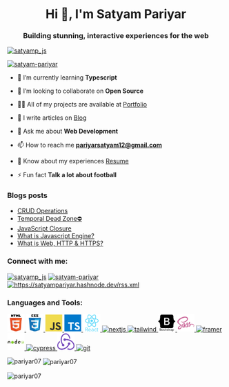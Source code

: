 <h1 align="center">Hi 👋, I'm Satyam Pariyar</h1>
<h3 align="center">Building stunning, interactive experiences for the web</h3>

<p align="left"> <a href="https://twitter.com/satyamp_js" target="blank"><img src="https://img.shields.io/twitter/follow/satyamp_js?logo=twitter&style=for-the-badge" alt="satyamp_js" /></a> </p>
<p align="left"> <a href="https://www.linkedin.com/in/satyam-pariyar/" target="blank"><img src="https://img.shields.io/badge/Follow @satyam-pariyar?logo=linkedin&style=for-the-badge&color=blue" alt="satyam-pariyar" /></a> </p>

- 🌱 I’m currently learning **Typescript**

- 👯 I’m looking to collaborate on **Open Source**

- 👨‍💻 All of my projects are available at [Portfolio](https://satyampariyar.vercel.app/)

- 📝 I write articles on [Blog](https://hashnode.com/@SatyamP)

- 💬 Ask me about **Web Development**

- 📫 How to reach me **pariyarsatyam12@gmail.com**

- 📄 Know about my experiences [Resume](https://satyampariyar.vercel.app/static/media/Satyam's_Resume.6d1c81f875f3544a6fa9.pdf)

- ⚡ Fun fact **Talk a lot about football**

### Blogs posts
<!-- BLOG-POST-LIST:START -->
- [CRUD Operations](https://satyampariyar.hashnode.dev/crud-operations)
- [Temporal Dead Zone⛔️](https://satyampariyar.hashnode.dev/temporal-dead-zone)
- [JavaScript Closure](https://satyampariyar.hashnode.dev/javascript-closure)
- [What is Javascript Engine?](https://satyampariyar.hashnode.dev/what-is-javascript-engine)
- [What is Web, HTTP &amp; HTTPS?](https://satyampariyar.hashnode.dev/what-is-web-http-and-https)
<!-- BLOG-POST-LIST:END -->

<h3 align="left">Connect with me:</h3>
<p align="left">
<a href="https://twitter.com/satyamp_js" target="blank"><img align="center" src="https://raw.githubusercontent.com/rahuldkjain/github-profile-readme-generator/master/src/images/icons/Social/twitter.svg" alt="satyamp_js" height="30" width="40" /></a>
<a href="https://linkedin.com/in/satyam-pariyar" target="blank"><img align="center" src="https://raw.githubusercontent.com/rahuldkjain/github-profile-readme-generator/master/src/images/icons/Social/linked-in-alt.svg" alt="satyam-pariyar" height="30" width="40" /></a>
<a href="/https://satyampariyar.hashnode.dev/rss.xml" target="blank"><img align="center" src="https://raw.githubusercontent.com/rahuldkjain/github-profile-readme-generator/master/src/images/icons/Social/rss.svg" alt="https://satyampariyar.hashnode.dev/rss.xml" height="30" width="40" /></a>
</p>

<h3 align="left">Languages and Tools:</h3>
<p align="left"> 
 <a href="https://www.w3.org/html/" target="_blank" rel="noreferrer"> <img src="https://raw.githubusercontent.com/devicons/devicon/master/icons/html5/html5-original-wordmark.svg" alt="html5" width="40" height="40"/> </a> 
  <a href="https://www.w3schools.com/css/" target="_blank" rel="noreferrer"> <img src="https://raw.githubusercontent.com/devicons/devicon/master/icons/css3/css3-original-wordmark.svg" alt="css3" width="40" height="40"/> </a>
   <a href="https://developer.mozilla.org/en-US/docs/Web/JavaScript" target="_blank" rel="noreferrer"> <img src="https://raw.githubusercontent.com/devicons/devicon/master/icons/javascript/javascript-original.svg" alt="javascript" width="40" height="40"/> </a>  
  <a href="https://www.typescriptlang.org/" target="_blank" rel="noreferrer"> <img src="https://raw.githubusercontent.com/devicons/devicon/master/icons/typescript/typescript-original.svg" alt="typescript" width="40" height="40"/> </a>
  <a href="https://reactjs.org/" target="_blank" rel="noreferrer"> <img src="https://raw.githubusercontent.com/devicons/devicon/master/icons/react/react-original-wordmark.svg" alt="react" width="40" height="40"/> </a>
  <a href="https://nextjs.org/" target="_blank" rel="noreferrer"> <img src="https://cdn.worldvectorlogo.com/logos/nextjs-2.svg" alt="nextjs" width="40" height="40"/> </a> 
  <a href="https://tailwindcss.com/" target="_blank" rel="noreferrer"> <img src="https://www.vectorlogo.zone/logos/tailwindcss/tailwindcss-icon.svg" alt="tailwind" width="40" height="40"/> </a>
<a href="https://getbootstrap.com" target="_blank" rel="noreferrer"> <img src="https://raw.githubusercontent.com/devicons/devicon/master/icons/bootstrap/bootstrap-plain-wordmark.svg" alt="bootstrap" width="40" height="40"/> </a>
<a href="https://sass-lang.com" target="_blank" rel="noreferrer"> <img src="https://raw.githubusercontent.com/devicons/devicon/master/icons/sass/sass-original.svg" alt="sass" width="40" height="40"/> </a>
<a href="https://www.framer.com/" target="_blank" rel="noreferrer"> <img src="https://www.vectorlogo.zone/logos/framer/framer-icon.svg" alt="framer" width="40" height="40"/> </a>
<a href="https://nodejs.org" target="_blank" rel="noreferrer"> <img src="https://raw.githubusercontent.com/devicons/devicon/master/icons/nodejs/nodejs-original-wordmark.svg" alt="nodejs" width="40" height="40"/> </a>
 <a href="https://www.cypress.io" target="_blank" rel="noreferrer"> <img src="https://raw.githubusercontent.com/simple-icons/simple-icons/6e46ec1fc23b60c8fd0d2f2ff46db82e16dbd75f/icons/cypress.svg" alt="cypress" width="40" height="40"/> </a> 
   <a href="https://redux.js.org" target="_blank" rel="noreferrer"> <img src="https://raw.githubusercontent.com/devicons/devicon/master/icons/redux/redux-original.svg" alt="redux" width="40" height="40"/> </a> 
   <a href="https://git-scm.com/" target="_blank" rel="noreferrer"> <img src="https://www.vectorlogo.zone/logos/git-scm/git-scm-icon.svg" alt="git" width="40" height="40"/> </a> 
   </p>
<p><img align="left" src="https://github-readme-stats.vercel.app/api/top-langs?username=pariyar07&show_icons=true&locale=en&layout=compact" alt="pariyar07" /></p>  
<p>&nbsp;<img align="center" src="https://github-readme-stats.vercel.app/api?username=pariyar07&show_icons=true&locale=en" alt="pariyar07" /></p>

<p><img align="center" src="https://github-readme-streak-stats.herokuapp.com/?user=pariyar07&" alt="pariyar07" /></p>

